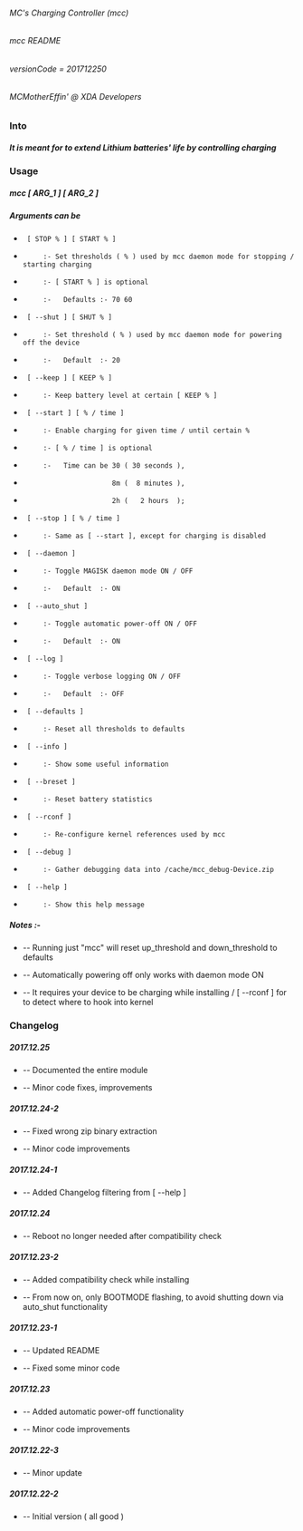 ###### MC's Charging Controller (mcc)
###### mcc README
###### versionCode = 201712250
###### MCMotherEffin' @ XDA Developers


### Into


##### It is meant for to extend Lithium batteries' life by controlling charging


### Usage

##### mcc [ ARG_1 ] [ ARG_2 ]

##### Arguments can be

-      [ STOP % ] [ START % ]
-          :- Set thresholds ( % ) used by mcc daemon mode for stopping / starting charging
-          :- [ START % ] is optional
-          :-   Defaults :- 70 60

-      [ --shut ] [ SHUT % ]
-          :- Set threshold ( % ) used by mcc daemon mode for powering off the device
-          :-   Default  :- 20

-      [ --keep ] [ KEEP % ]
-          :- Keep battery level at certain [ KEEP % ]

-      [ --start ] [ % / time ]
-          :- Enable charging for given time / until certain % 
-          :- [ % / time ] is optional
-          :-   Time can be 30 ( 30 seconds ),
-                           8m (  8 minutes ),
-                           2h (   2 hours  );

-      [ --stop ] [ % / time ]
-          :- Same as [ --start ], except for charging is disabled

-      [ --daemon ]
-          :- Toggle MAGISK daemon mode ON / OFF
-          :-   Default  :- ON

-      [ --auto_shut ]
-          :- Toggle automatic power-off ON / OFF
-          :-   Default  :- ON

-      [ --log ]
-          :- Toggle verbose logging ON / OFF
-          :-   Default  :- OFF

-      [ --defaults ]
-          :- Reset all thresholds to defaults

-      [ --info ]
-          :- Show some useful information

-      [ --breset ]
-          :- Reset battery statistics

-      [ --rconf ]
-          :- Re-configure kernel references used by mcc

-      [ --debug ]
-          :- Gather debugging data into /cache/mcc_debug-Device.zip

-      [ --help ]
-          :- Show this help message


##### Notes :- 

*    --  Running just "mcc" will reset up_threshold and down_threshold to defaults

*    --  Automatically powering off only works with daemon mode ON

*    --  It requires your device to be charging while installing / [ --rconf ] for to detect where to hook into kernel

### Changelog

##### 2017.12.25

*  -- Documented the entire module

*  -- Minor code fixes, improvements

##### 2017.12.24-2

*  -- Fixed wrong zip binary extraction

*  -- Minor code improvements

##### 2017.12.24-1

*  -- Added Changelog filtering from [ --help ]

##### 2017.12.24

*  -- Reboot no longer needed after compatibility check

##### 2017.12.23-2

*  -- Added compatibility check while installing

*  -- From now on, only BOOTMODE flashing, to avoid shutting down via auto_shut functionality

##### 2017.12.23-1

*  -- Updated README

*  -- Fixed some minor code

##### 2017.12.23

*  -- Added automatic power-off functionality

*  -- Minor code improvements

##### 2017.12.22-3

*  -- Minor update

##### 2017.12.22-2

*  -- Initial version ( all good )
